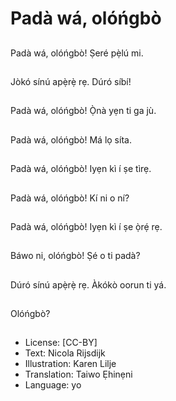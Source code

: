 # Padà wá, olóńgbò

##
Padà wá, olóńgbò!
Ṣeré pẹ̀lú mi.

##
Jòkó sínú apẹ̀rẹ̀ rẹ.
Dúró síbí!

##
Padà wá, olóńgbò!
Ọ̀nà yẹn ti ga jù.

##
Padà wá, olóńgbò!
Má lọ síta.

##

##
Padà wá, olóńgbò!
Iyẹn kì í ṣe tìrẹ.

##
Padà wá, olóńgbò!
Kí ni o ní?

##
Padà wá, olóńgbò!
Iyẹn kì í ṣe ọ̀rẹ́ rẹ.

##
Báwo ni, olóńgbò!
Ṣé o ti padà?

##
Dúró sínú apẹ̀rẹ̀ rẹ.
Àkókò oorun ti yá.

##
Olóńgbò?

##

##
* License: [CC-BY]
* Text: Nicola Rijsdijk
* Illustration: Karen Lilje
* Translation: Taiwo Ẹhinẹni
* Language: yo
